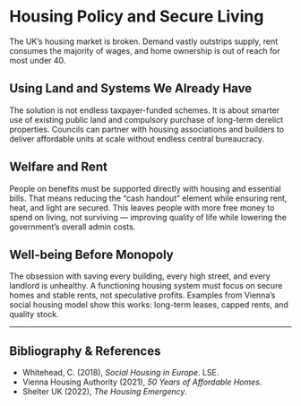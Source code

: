 # Housing Policy and Secure Living

The UK’s housing market is broken. Demand vastly outstrips supply, rent consumes the majority of wages, and home ownership is out of reach for most under 40.

## Using Land and Systems We Already Have
The solution is not endless taxpayer-funded schemes. It is about smarter use of existing public land and compulsory purchase of long-term derelict properties. Councils can partner with housing associations and builders to deliver affordable units at scale without endless central bureaucracy.

## Welfare and Rent
People on benefits must be supported directly with housing and essential bills. That means reducing the “cash handout” element while ensuring rent, heat, and light are secured. This leaves people with more free money to spend on living, not surviving — improving quality of life while lowering the government’s overall admin costs.

## Well-being Before Monopoly
The obsession with saving every building, every high street, and every landlord is unhealthy. A functioning housing system must focus on secure homes and stable rents, not speculative profits. Examples from Vienna’s social housing model show this works: long-term leases, capped rents, and quality stock.

---

## Bibliography & References
- Whitehead, C. (2018), *Social Housing in Europe*. LSE.  
- Vienna Housing Authority (2021), *50 Years of Affordable Homes*.  
- Shelter UK (2022), *The Housing Emergency*.  